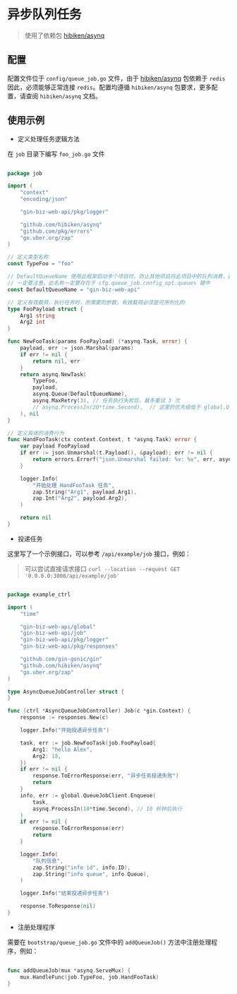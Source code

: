# 异步队列任务

> 使用了依赖包 [hibiken/asynq](https://github.com/hibiken/asynq)

## 配置

配置文件位于 `config/queue_job.go` 文件，由于 [hibiken/asynq](https://github.com/hibiken/asynq) 包依赖于 `redis`
因此，必须能够正常连接 `redis`。配置均遵循 `hibiken/asynq` 包要求，更多配置，请查阅 `hibiken/asynq` 文档。

## 使用示例

- 定义处理任务逻辑方法

在 `job` 目录下编写 `foo_job.go` 文件

```go

package job

import (
	"context"
	"encoding/json"

	"gin-biz-web-api/pkg/logger"

	"github.com/hibiken/asynq"
	"github.com/pkg/errors"
	"go.uber.org/zap"
)

// 定义类型名称
const TypeFoo = "foo"

// DefaultQueueName 使用此框架启动多个项目时，防止其他项目将此项目中的队列消费，因此建议不同项目使用不同的队列名称
// 一定要注意，此名称一定要存在于 cfg.queue_job.config_opt.queues 键中
const DefaultQueueName = "gin-biz-web-api"

// 定义有效载荷，执行任务时，所需要的参数，有效载荷必须是可序列化的
type FooPayload struct {
	Arg1 string
	Arg2 int
}

func NewFooTask(params FooPayload) (*asynq.Task, error) {
	payload, err := json.Marshal(params)
	if err != nil {
		return nil, err
	}
	return asynq.NewTask(
		TypeFoo,
		payload,
		asynq.Queue(DefaultQueueName),
		asynq.MaxRetry(3), // 任务执行失败后，最多重试 3 次
		// asynq.ProcessIn(20*time.Second),  // 这里的优先级低于 global.QueueJobClient.Enqueue() 中的参数优先级
	), nil
}

// 定义具体的消费行为
func HandFooTask(ctx context.Context, t *asynq.Task) error {
	var payload FooPayload
	if err := json.Unmarshal(t.Payload(), &payload); err != nil {
		return errors.Errorf("json.Unmarshal failed: %v: %v", err, asynq.SkipRetry)
	}

	logger.Info(
		"开始处理 HandFooTask 任务",
		zap.String("Arg1", payload.Arg1),
		zap.Int("Arg2", payload.Arg2),
	)

	return nil
}

```

- 投递任务

这里写了一个示例接口，可以参考 `/api/example/job` 接口，例如：

> 可以尝试直接请求接口 `curl --location --request GET '0.0.0.0:3000/api/example/job'`

```go

package example_ctrl

import (
	"time"

	"gin-biz-web-api/global"
	"gin-biz-web-api/job"
	"gin-biz-web-api/pkg/logger"
	"gin-biz-web-api/pkg/responses"

	"github.com/gin-gonic/gin"
	"github.com/hibiken/asynq"
	"go.uber.org/zap"
)

type AsyncQueueJobController struct {
}

func (ctrl *AsyncQueueJobController) Job(c *gin.Context) {
	response := responses.New(c)

	logger.Info("开始投递异步任务")

	task, err := job.NewFooTask(job.FooPayload{
		Arg1: "hello Alex",
		Arg2: 18,
	})
	if err != nil {
		response.ToErrorResponse(err, "异步任务投递失败")
		return
	}
	info, err := global.QueueJobClient.Enqueue(
		task,
		asynq.ProcessIn(10*time.Second), // 10 秒钟后执行
	)
	if err != nil {
		response.ToErrorResponse(err)
		return
	}

	logger.Info(
		"队列信息",
		zap.String("info id", info.ID),
		zap.String("info queue", info.Queue),
	)

	logger.Info("结束投递异步任务")

	response.ToResponse(nil)
}

```

- 注册处理程序

需要在 `bootstrap/queue_job.go` 文件中的 `addQueueJob()` 方法中注册处理程序，例如：

```go

func addQueueJob(mux *asynq.ServeMux) {
	mux.HandleFunc(job.TypeFoo, job.HandFooTask)
}

```